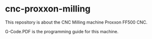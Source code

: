 # cnc-proxxon-milling

This repository is about the CNC Milling machine Proxxon FF500 CNC.

G-Code.PDF is the programming guide for this machine.
